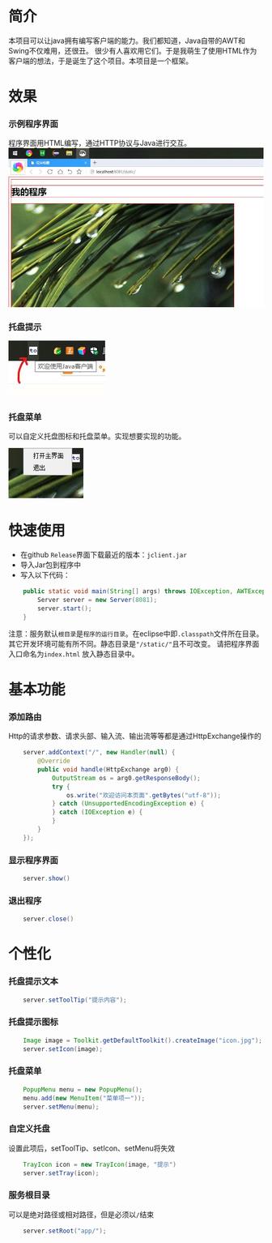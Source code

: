 # 简介
本项目可以让java拥有编写客户端的能力。我们都知道，Java自带的AWT和Swing不仅难用，还很丑。
很少有人喜欢用它们。于是我萌生了使用HTML作为客户端的想法，于是诞生了这个项目。本项目是一个框架。

# 效果
 
 ### 示例程序界面
 程序界面用HTML编写，通过HTTP协议与Java进行交互。
![](README_files/1.jpg)

### 托盘提示
![](README_files/2.jpg)

### 托盘菜单

可以自定义托盘图标和托盘菜单。实现想要实现的功能。

![](README_files/3.jpg)

# 快速使用

+ 在github `Release`界面下载最近的版本：`jclient.jar`
+ 导入Jar包到程序中
+ 写入以下代码：

```java
	public static void main(String[] args) throws IOException, AWTException {
		Server server = new Server(8081);
		server.start();
	}
```

注意：服务默认`根目录`是`程序的运行目录`。在eclipse中即`.classpath`文件所在目录。其它开发环境可能有所不同。静态目录是`"/static/"`且不可改变。
请把程序界面入口命名为`index.html` 放入静态目录中。

# 基本功能

### 添加路由

Http的请求参数、请求头部、输入流、输出流等等都是通过HttpExchange操作的

```java
	server.addContext("/", new Handler(null) {
		@Override
		public void handle(HttpExchange arg0) {
			OutputStream os = arg0.getResponseBody();
			try {
				os.write("欢迎访问本页面".getBytes("utf-8"));
			} catch (UnsupportedEncodingException e) {
			} catch (IOException e) {
			}
		}
	});
```

### 显示程序界面
```java
	server.show()
```

### 退出程序
```java
	server.close()
```


# 个性化



### 托盘提示文本

```java
	server.setToolTip("提示内容");
```

### 托盘提示图标

```java
	Image image = Toolkit.getDefaultToolkit().createImage("icon.jpg");
	server.setIcon(image);
```

### 托盘菜单

```java
	PopupMenu menu = new PopupMenu();
	menu.add(new MenuItem("菜单项一"));
	server.setMenu(menu);
```

### 自定义托盘
设置此项后，setToolTip、setIcon、setMenu将失效
```java
	TrayIcon icon = new TrayIcon(image, "提示")
	server.setTray(icon);
```

### 服务根目录
可以是绝对路径或相对路径，但是必须以`/`结束
```java
	server.setRoot("app/");
```


